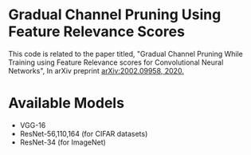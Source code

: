 # Gradual Channel Pruning Using Feature Relevance Scores
This code is related to the paper titled, "Gradual Channel Pruning While Training using Feature Relevance scores for Convolutional Neural Networks", In arXiv preprint [arXiv:2002.09958, 2020.](https://arxiv.org/pdf/2002.09958.pdf) 

# Available Models
* VGG-16
* ResNet-56,110,164 (for CIFAR datasets)
* ResNet-34 (for ImageNet)